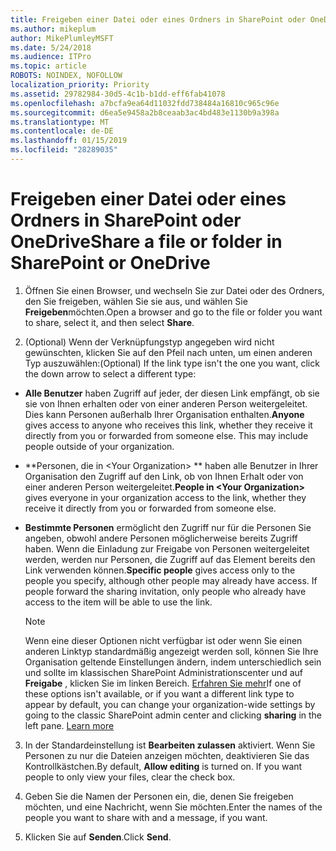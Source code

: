 ```yaml
---
title: Freigeben einer Datei oder eines Ordners in SharePoint oder OneDrive
ms.author: mikeplum
author: MikePlumleyMSFT
ms.date: 5/24/2018
ms.audience: ITPro
ms.topic: article
ROBOTS: NOINDEX, NOFOLLOW
localization_priority: Priority
ms.assetid: 29782984-30d5-4c1b-b1dd-eff6fab41078
ms.openlocfilehash: a7bcfa9ea64d11032fdd738484a16810c965c96e
ms.sourcegitcommit: d6ea5e9458a2b8ceaab3ac4bd483e1130b9a398a
ms.translationtype: MT
ms.contentlocale: de-DE
ms.lasthandoff: 01/15/2019
ms.locfileid: "28289035"
---
```

# <a name="share-a-file-or-folder-in-sharepoint-or-onedrive"></a><span data-ttu-id="bb6f7-102">Freigeben einer Datei oder eines Ordners in SharePoint oder OneDrive</span><span class="sxs-lookup"><span data-stu-id="bb6f7-102">Share a file or folder in SharePoint or OneDrive</span></span>

1. <span data-ttu-id="bb6f7-103">Öffnen Sie einen Browser, und wechseln Sie zur Datei oder des Ordners, den Sie freigeben, wählen Sie sie aus, und wählen Sie **Freigeben**möchten.</span><span class="sxs-lookup"><span data-stu-id="bb6f7-103">Open a browser and go to the file or folder you want to share, select it, and then select **Share**.</span></span> 
    
2. <span data-ttu-id="bb6f7-104">(Optional) Wenn der Verknüpfungstyp angegeben wird nicht gewünschten, klicken Sie auf den Pfeil nach unten, um einen anderen Typ auszuwählen:</span><span class="sxs-lookup"><span data-stu-id="bb6f7-104">(Optional) If the link type isn't the one you want, click the down arrow to select a different type:</span></span>
    
  - <span data-ttu-id="bb6f7-p101">**Alle Benutzer** haben Zugriff auf jeder, der diesen Link empfängt, ob sie sie von Ihnen erhalten oder von einer anderen Person weitergeleitet. Dies kann Personen außerhalb Ihrer Organisation enthalten.</span><span class="sxs-lookup"><span data-stu-id="bb6f7-p101">**Anyone** gives access to anyone who receives this link, whether they receive it directly from you or forwarded from someone else. This may include people outside of your organization.</span></span> 
    
  - <span data-ttu-id="bb6f7-107">\*\*Personen, die in \<Your Organization\> \*\* haben alle Benutzer in Ihrer Organisation den Zugriff auf den Link, ob von Ihnen Erhalt oder von einer anderen Person weitergeleitet.</span><span class="sxs-lookup"><span data-stu-id="bb6f7-107">**People in \<Your Organization\>** gives everyone in your organization access to the link, whether they receive it directly from you or forwarded from someone else.</span></span> 
    
  - <span data-ttu-id="bb6f7-p102">**Bestimmte Personen** ermöglicht den Zugriff nur für die Personen Sie angeben, obwohl andere Personen möglicherweise bereits Zugriff haben. Wenn die Einladung zur Freigabe von Personen weitergeleitet werden, werden nur Personen, die Zugriff auf das Element bereits den Link verwenden können.</span><span class="sxs-lookup"><span data-stu-id="bb6f7-p102">**Specific people** gives access only to the people you specify, although other people may already have access. If people forward the sharing invitation, only people who already have access to the item will be able to use the link.</span></span> 
    
    > [!NOTE]
    > <span data-ttu-id="bb6f7-p103">Wenn eine dieser Optionen nicht verfügbar ist oder wenn Sie einen anderen Linktyp standardmäßig angezeigt werden soll, können Sie Ihre Organisation geltende Einstellungen ändern, indem unterschiedlich sein und sollte im klassischen SharePoint Administrationscenter und auf **Freigabe** , klicken Sie im linken Bereich. [Erfahren Sie mehr](https://go.microsoft.com/fwlink/?linkid=866426)</span><span class="sxs-lookup"><span data-stu-id="bb6f7-p103">If one of these options isn't available, or if you want a different link type to appear by default, you can change your organization-wide settings by going to the classic SharePoint admin center and clicking **sharing** in the left pane. [Learn more](https://go.microsoft.com/fwlink/?linkid=866426)</span></span>
  
3. <span data-ttu-id="bb6f7-p104">In der Standardeinstellung ist **Bearbeiten zulassen** aktiviert. Wenn Sie Personen zu nur die Dateien anzeigen möchten, deaktivieren Sie das Kontrollkästchen.</span><span class="sxs-lookup"><span data-stu-id="bb6f7-p104">By default, **Allow editing** is turned on. If you want people to only view your files, clear the check box.</span></span> 
    
4. <span data-ttu-id="bb6f7-114">Geben Sie die Namen der Personen ein, die, denen Sie freigeben möchten, und eine Nachricht, wenn Sie möchten.</span><span class="sxs-lookup"><span data-stu-id="bb6f7-114">Enter the names of the people you want to share with and a message, if you want.</span></span>
    
5. <span data-ttu-id="bb6f7-115">Klicken Sie auf **Senden**.</span><span class="sxs-lookup"><span data-stu-id="bb6f7-115">Click **Send**.</span></span> 
    


